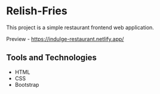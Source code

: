 # Relish-Fries

This project is a simple restaurant frontend web application.

Preview - https://indulge-restaurant.netlify.app/

## Tools and Technologies
- HTML
- CSS
- Bootstrap
